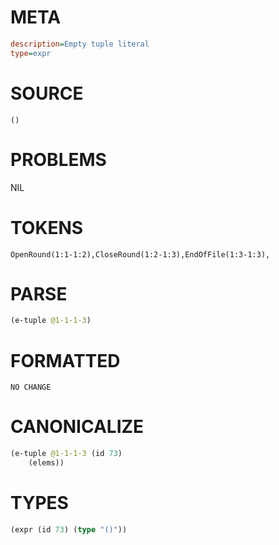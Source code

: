 # META
~~~ini
description=Empty tuple literal
type=expr
~~~
# SOURCE
~~~roc
()
~~~
# PROBLEMS
NIL
# TOKENS
~~~zig
OpenRound(1:1-1:2),CloseRound(1:2-1:3),EndOfFile(1:3-1:3),
~~~
# PARSE
~~~clojure
(e-tuple @1-1-1-3)
~~~
# FORMATTED
~~~roc
NO CHANGE
~~~
# CANONICALIZE
~~~clojure
(e-tuple @1-1-1-3 (id 73)
	(elems))
~~~
# TYPES
~~~clojure
(expr (id 73) (type "()"))
~~~
